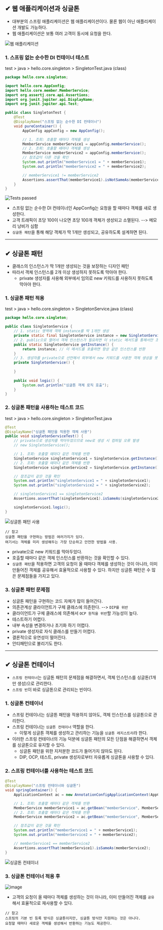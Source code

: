 ## ✔ 웹 애플리케이션과 싱글톤
- 대부분의 스프링 애플리케이션은 웹 애플리케이션이다. 물론 웹이 아닌 애플리케이션 개발도 가능하다.
- 웹 애플리케이션은 보통 여러 고객이 동시에 요청을 한다.

![웹 애플리케이션](https://user-images.githubusercontent.com/54324782/212468157-6cea4003-70d4-45f7-b591-6de65668b982.png)

### 1. 스프링 없는 순수한 DI 컨테이너 테스트
test > java > hello.core.singleton > SingletonTest.java (class)
````java
package hello.core.singleton;

import hello.core.AppConfig;
import hello.core.member.MemberService;
import org.assertj.core.api.Assertions;
import org.junit.jupiter.api.DisplayName;
import org.junit.jupiter.api.Test;

public class SingletonTest {
    @Test
    @DisplayName("스프링 없는 순수한 DI 컨테이너")
    void pureContainer() {
        AppConfig appConfig = new AppConfig();

        // 1. 조회: 호출할 때마다 객체를 생성
        MemberService memberService1 = appConfig.memberService();
        // 2. 조회: 호출할 때마다 객체를 생성
        MemberService memberService2 = appConfig.memberService();
        // 참조값이 다른 것을 확인
        System.out.println("memberService1 = " + memberService1);
        System.out.println("memberService2 = " + memberService2);

        // memberService1 != memberService2
        Assertions.assertThat(memberService1).isNotSameAs(memberService2);
    }
}
````
![Tests passed](https://user-images.githubusercontent.com/54324782/212468579-132417f5-54d0-4116-a7c2-2ee27b06b643.png)

- 스프링 없는 순수한 DI 컨테이너인 AppConfig는 요청을 할 때마다 객체를 새로 생성한다.
- 고객 트래픽이 초당 100이 나오면 초당 100개 객체가 생성되고 소멸된다. --> 메모리 낭비가 심함
- `싱글톤 패턴`을 통해 해당 객체가 딱 1개만 생성되고, 공유하도록 설계하면 된다.


- - -
## ✔ 싱글톤 패턴
- 클래스의 인스턴스가 딱 1개만 생성되는 것을 보장하는 디자인 패턴
- 따라서 객체 인스턴스를 2개 이상 생성하지 못하도록 막아야 한다.
    - private 생성자를 사용해 외부에서 임의로 new 키워드를 사용하지 못하도록 막아야 한다.

### 1. 싱글톤 패턴 적용
test > java > hello.core.singleton > SingletonService.java (class)
````java
package hello.core.singleton;

public class SingletonService {
    // 1. static 영역에 객체 instance를 딱 1개만 생성
    private static final SingletonService instance = new SingletonService();
    // 2. public으로 열어서 객체 인스턴스가 필요하면 이 static 메서드를 통해서만 조회하도록 허용
    public static SingletonService getInstance() {
        return instance; // 이 메서드를 호출하면 항상 같은 인스턴스를 반환
    }
    // 3. 생성자를 private으로 선언해서 외부에서 new 키워드를 사용한 객체 생성을 못하도록 막는다.
    private SingletonService() {
        
    }
    
    public void logic() {
        System.out.println("싱글톤 객체 로직 호출");
    }
}
````

### 2. 싱글톤 패턴을 사용하는 테스트 코드
test > java > hello.core.singleton > SingletonTest.java
````java
@Test
@DisplayName("싱글톤 패턴을 적용한 객체 사용")
public void singletonServiceTest() {
    // private으로 생성자를 막아두었으므로 new로 생성 시 컴파일 오류 발생
    // new SingletonService();

    // 1. 조회: 호출할 때마다 같은 객체를 반환
    SingletonService singletonService1 = SingletonService.getInstance();
    // 2. 조회: 호출할 때마다 같은 객체를 반환
    SingletonService singletonService2 = SingletonService.getInstance();

    // 참조값이 같은 것을 확인
    System.out.println("singletonService1 = " + singletonService1);
    System.out.println("singletonService2 = " + singletonService2);

    // singletonService1 == singletonService2
    Assertions.assertThat(singletonService1).isSameAs(singletonService2);

    singletonService1.logic();
}
````
![싱글톤 패턴 사용](https://user-images.githubusercontent.com/54324782/212469256-a019e67b-f20b-439f-a237-12cfb3c507f4.png)

```
// 참고
싱글톤 패턴을 구현하는 방법은 여러가지가 있다.
여기서는 객체를 미리 생성해두는 가장 단순하고 안전한 방법을 사용.
```
- private으로 new 키워드를 막아두었다.
- 호출할 때마다 같은 객체 인스턴스를 반환하는 것을 확인할 수 있다.
- `싱글톤 패턴`을 적용하면 고객의 요청이 올 때마다 객체를 생성하는 것이 아니라, 이미 만들어진 객체를 공유해서 효율적으로 사용할 수 있다. 하지만 싱글톤 패턴은 수 많은 문제점들을 가지고 있다.

### 3. 싱글톤 패턴 문제점
- 싱글톤 패턴을 구현하는 코드 자체가 많이 들어간다.
- 의존관계상 클라이언트가 구체 클래스에 의존한다. --> `DIP를 위반`
- 클라이언트가 구체 클래스에 의존해서 `OCP 원칙을 위반`할 가능성이 높다.
- 테스트하기 어렵다.
- 내부 속성을 변경하거나 초기화 하기 어렵다.
- private 생성자로 자식 클래스를 만들기 어렵다.
- 결론적으로 유연성이 떨어진다.
- 안티패턴으로 불리기도 한다.


- - -
## ✔ 싱글톤 컨테이너
- `스프링 컨테이너`는 싱글톤 패턴의 문제점을 해결하면서, 객체 인스턴스를 싱글톤(1개만 생성)으로 관리한다.
- `스프링 빈`이 바로 싱글톤으로 관리되는 빈이다.

### 1. 싱글톤 컨테이너
- 스프링 컨테이너는 싱글톤 패턴을 적용하지 않아도, 객체 인스턴스를 싱글톤으로 관리한다.
- 스프링 컨테이너는 `싱글톤 컨테이너` 역할을 한다.
    - 이렇게 싱글톤 객체를 생성하고 관리하는 기능을 `싱글톤 레지스트리`라 한다.
- 이러한 스프링 컨테이너의 기능 덕분에 싱글톤 패턴의 모든 단점을 해결하면서 객체를 싱글톤으로 유지할 수 있다.
    - 싱글톤 패턴을 위한 지저분한 코드가 들어가지 않아도 된다.
    - DIP, OCP, 테스트, private 생성자로부터 자유롭게 싱글톤을 사용할 수 있다.

### 2. 스프링 컨테이너를 사용하는 테스트 코드
````java
@Test
@DisplayName("스프링 컨테이너와 싱글톤")
void springContainer() {
    ApplicationContext ac = new AnnotationConfigApplicationContext(AppConfig.class);

    // 1. 조회: 호출할 때마다 같은 객체를 반환
    MemberService memberService1 = ac.getBean("memberService", MemberService.class);
    // 2. 조회: 호출할 때마다 같은 객체를 반환
    MemberService memberService2 = ac.getBean("memberService", MemberService.class);

    // 참조값이 같은 것을 확인
    System.out.println("memberService1 = " + memberService1);
    System.out.println("memberService2 = " + memberService2);

    // memberService1 == memberService2
    Assertions.assertThat(memberService1).isSameAs(memberService2);
}
````
![싱글톤 컨테이너](https://user-images.githubusercontent.com/54324782/212469908-1d3092b6-b202-40f6-915f-a0cd742e81c9.png)

### 3. 싱글톤 컨테이너 적용 후
![image](https://user-images.githubusercontent.com/54324782/212469924-823df4ad-08b9-4031-b937-e4da6085ae80.png)

- 고객의 요청이 올 때마다 객체를 생성하는 것이 아니라, 이미 만들어진 객체를 `공유`해서 효율적으로 재사용할 수 있다.

```
// 참고
스프링의 기본 빈 등록 방식은 싱글톤이지만, 싱글톤 방식만 지원하는 것은 아니다.
요청할 때마다 새로운 객체를 생성해서 반환하는 기능도 제공한다.
```

